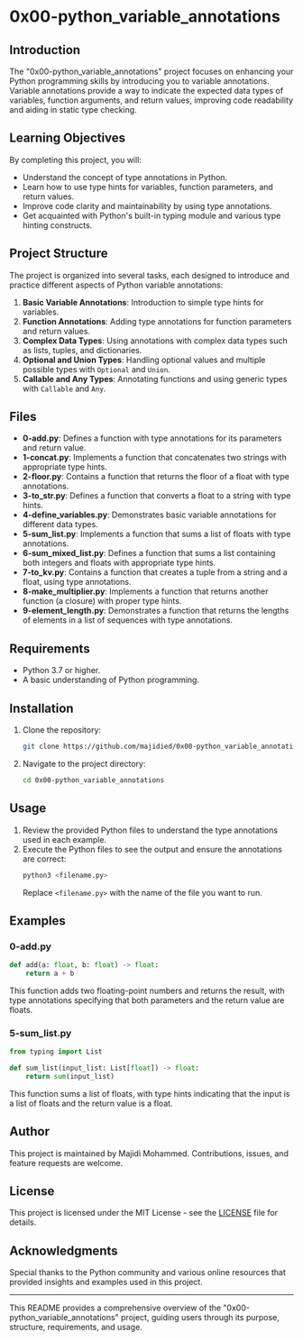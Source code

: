 # 0x00-python_variable_annotations

## Introduction
The "0x00-python_variable_annotations" project focuses on enhancing your Python programming skills by introducing you to variable annotations. Variable annotations provide a way to indicate the expected data types of variables, function arguments, and return values, improving code readability and aiding in static type checking.

## Learning Objectives
By completing this project, you will:
- Understand the concept of type annotations in Python.
- Learn how to use type hints for variables, function parameters, and return values.
- Improve code clarity and maintainability by using type annotations.
- Get acquainted with Python's built-in typing module and various type hinting constructs.

## Project Structure
The project is organized into several tasks, each designed to introduce and practice different aspects of Python variable annotations:

1. **Basic Variable Annotations**: Introduction to simple type hints for variables.
2. **Function Annotations**: Adding type annotations for function parameters and return values.
3. **Complex Data Types**: Using annotations with complex data types such as lists, tuples, and dictionaries.
4. **Optional and Union Types**: Handling optional values and multiple possible types with `Optional` and `Union`.
5. **Callable and Any Types**: Annotating functions and using generic types with `Callable` and `Any`.

## Files
- **0-add.py**: Defines a function with type annotations for its parameters and return value.
- **1-concat.py**: Implements a function that concatenates two strings with appropriate type hints.
- **2-floor.py**: Contains a function that returns the floor of a float with type annotations.
- **3-to_str.py**: Defines a function that converts a float to a string with type hints.
- **4-define_variables.py**: Demonstrates basic variable annotations for different data types.
- **5-sum_list.py**: Implements a function that sums a list of floats with type annotations.
- **6-sum_mixed_list.py**: Defines a function that sums a list containing both integers and floats with appropriate type hints.
- **7-to_kv.py**: Contains a function that creates a tuple from a string and a float, using type annotations.
- **8-make_multiplier.py**: Implements a function that returns another function (a closure) with proper type hints.
- **9-element_length.py**: Demonstrates a function that returns the lengths of elements in a list of sequences with type annotations.

## Requirements
- Python 3.7 or higher.
- A basic understanding of Python programming.

## Installation
1. Clone the repository:
   ```bash
   git clone https://github.com/majidied/0x00-python_variable_annotations.git
   ```
2. Navigate to the project directory:
   ```bash
   cd 0x00-python_variable_annotations
   ```

## Usage
1. Review the provided Python files to understand the type annotations used in each example.
2. Execute the Python files to see the output and ensure the annotations are correct:
   ```bash
   python3 <filename.py>
   ```
   Replace `<filename.py>` with the name of the file you want to run.

## Examples
### 0-add.py
```python
def add(a: float, b: float) -> float:
    return a + b
```
This function adds two floating-point numbers and returns the result, with type annotations specifying that both parameters and the return value are floats.

### 5-sum_list.py
```python
from typing import List

def sum_list(input_list: List[float]) -> float:
    return sum(input_list)
```
This function sums a list of floats, with type hints indicating that the input is a list of floats and the return value is a float.

## Author
This project is maintained by Majidi Mohammed. Contributions, issues, and feature requests are welcome.

## License
This project is licensed under the MIT License - see the [LICENSE](LICENSE) file for details.

## Acknowledgments
Special thanks to the Python community and various online resources that provided insights and examples used in this project.

---

This README provides a comprehensive overview of the "0x00-python_variable_annotations" project, guiding users through its purpose, structure, requirements, and usage.